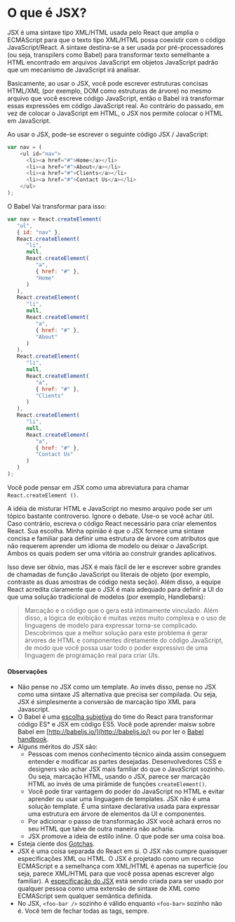 # O que é JSX?

JSX é uma sintaxe tipo XML/HTML usada pelo React que amplia o ECMAScript para que o texto tipo XML/HTML possa coexistir com o código JavaScript/React. A sintaxe destina-se a ser usada por pré-processadores (ou seja, transpilers como Babel) para transformar texto semelhante a HTML encontrado em arquivos JavaScript em objetos JavaScript padrão que um mecanismo de JavaScript irá analisar.

Basicamente, ao usar o JSX, você pode escrever estruturas concisas HTML/XML (por exemplo, DOM como estruturas de árvore) no mesmo arquivo que você escreve código JavaScript, então o Babel irá transformar essas expressões em código JavaScript real. Ao contrário do passado, em vez de colocar o JavaScript em HTML, o JSX nos permite colocar o HTML em JavaScript.

Ao usar o JSX, pode-se escrever o seguinte código JSX / JavaScript:

```js
var nav = (
    <ul id="nav">
      <li><a href="#">Home</a></li>
      <li><a href="#">About</a></li>
      <li><a href="#">Clients</a></li>
      <li><a href="#">Contact Us</a></li>
    </ul>
);
```

O Babel Vai transformar para isso:

```js
var nav = React.createElement(
   "ul",
   { id: "nav" },
   React.createElement(
      "li",
      null,
      React.createElement(
         "a",
         { href: "#" },
         "Home"
      )
   ),
   React.createElement(
      "li",
      null,
      React.createElement(
         "a",
         { href: "#" },
         "About"
      )
   ),
   React.createElement(
      "li",
      null,
      React.createElement(
         "a",
         { href: "#" },
         "Clients"
      )
   ),
   React.createElement(
      "li",
      null,
      React.createElement(
         "a",
         { href: "#" },
         "Contact Us"
      )
   )
);
```

Você pode pensar em JSX como uma abreviatura para chamar `React.createElement ()`.

A idéia de misturar HTML e JavaScript no mesmo arquivo pode ser um tópico bastante controverso. Ignore o debate. Use-o se você achar útil. Caso contrário, escreva o código React necessário para criar elementos React. Sua escolha. Minha opinião é que o JSX fornece uma sintaxe concisa e familiar para definir uma estrutura de árvore com atributos que não requerem aprender um idioma de modelo ou deixar o JavaScript. Ambos os quais podem ser uma vitória ao construir grandes aplicativos.

 Isso deve ser óbvio, mas JSX é mais fácil de ler e escrever sobre grandes de chamadas de função JavaScript ou literais de objeto (por exemplo, contraste as duas amostras de código nesta seção). Além disso, a equipe React acredita claramente que o JSX é mais adequado para definir a UI do que uma solução tradicional de modelos (por exemplo, Handlebars):

 > Marcação e o código que o gera está intimamente vinculado. Além disso, a lógica de exibição é muitas vezes muito complexa e o uso de linguagens de modelo para expressar torna-se complicado. Descobrimos que a melhor solução para este problema é gerar árvores de HTML e componentes diretamente do código JavaScript, de modo que você possa usar todo o poder expressivo de uma linguagem de programação real para criar UIs.
 >

#### Observações

* Não pense no JSX como um template. Ao invés disso, pense no JSX como uma sintaxe JS alternativa que precisa ser compilada. Ou seja, JSX é simplesmente a conversão de marcação tipo XML para Javascript.
* O Babel é uma [escolha subjetiva](https://facebook.github.io/react/blog/2015/09/10/react-v0.14-rc1.html#compiler-optimizations) do time do React para transformar código ES* e JSX em código ES5. Você pode aprender maisw sobre Babel em [http://babeljs.io/](http://babeljs.io/) ou por ler o [Babel handbook](https://github.com/thejameskyle/babel-handbook/blob/master/translations/en/user-handbook.md).
* Alguns méritos do JSX são:
    * Pessoas com menos conhecimento técnico ainda assim conseguem entender e modificar as partes desejadas. Desenvolvedores CSS e designers vão achar JSX mais familiar do que o JavaScript sozinho. Ou seja, marcação HTML, usando o JSX, parece ser marcação HTML ao invés de uma pirâmide de funções `createElement()`.
    * Você pode tirar vantagem do poder do JavaScript no HTML e evitar aprender ou usar uma linguagem de templates. JSX não é uma solução template. É uma sintaxe declarativa usada para expressar uma estrutura em árvore de elementos da UI e componentes.
    * Por adicionar o passo de transformação JSX você achará erros no seu HTML que talve de outra maneira não acharia.
    * JSX promove a ideia de estilo inline. O que pode ser uma coisa boa.
* Esteja ciente dos [Gotchas](http://facebook.github.io/react/docs/jsx-gotchas.html).
* JSX é uma coisa separada do React em si. O JSX não cumpre quaisquer especificações XML ou HTML. O JSX é projetado como um recurso ECMAScript e a semelhança com XML/HTML é apenas na superfície (ou seja, parece XML/HTML para que você possa apenas escrever algo familiar). A [especificação do JSX](https://facebook.github.io/jsx/) está sendo  criada para ser usado por qualquer pessoa como uma extensão de sintaxe de XML como ECMAScript sem qualquer semântica definida.
* No JSX, `<foo-bar />` sozinho é válido enquanto `<foo-bar>` sozinho não é. Você tem de fechar todas as tags, sempre.
